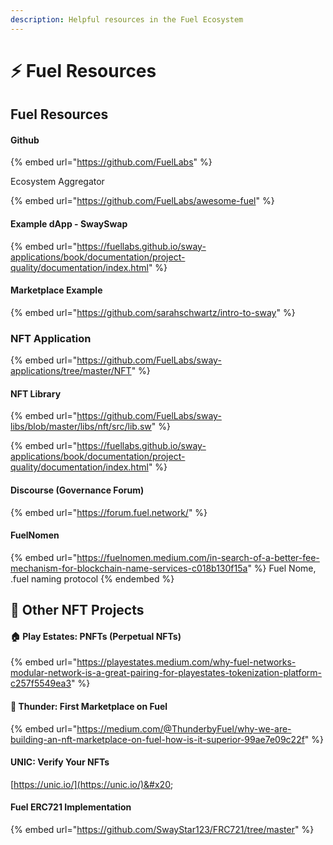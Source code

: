 ```yaml
---
description: Helpful resources in the Fuel Ecosystem
---
```


# ⚡ Fuel Resources

## Fuel Resources

#### Github

{% embed url="https://github.com/FuelLabs" %}

Ecosystem Aggregator

{% embed url="https://github.com/FuelLabs/awesome-fuel" %}

#### Example dApp - SwaySwap

{% embed url="https://fuellabs.github.io/sway-applications/book/documentation/project-quality/documentation/index.html" %}

#### Marketplace Example

{% embed url="https://github.com/sarahschwartz/intro-to-sway" %}

### NFT Application

{% embed url="https://github.com/FuelLabs/sway-applications/tree/master/NFT" %}

#### NFT Library

{% embed url="https://github.com/FuelLabs/sway-libs/blob/master/libs/nft/src/lib.sw" %}

{% embed url="https://fuellabs.github.io/sway-applications/book/documentation/project-quality/documentation/index.html" %}

#### Discourse (Governance Forum)

{% embed url="https://forum.fuel.network/" %}

#### FuelNomen

{% embed url="https://fuelnomen.medium.com/in-search-of-a-better-fee-mechanism-for-blockchain-name-services-c018b130f15a" %}
Fuel Nome, .fuel naming protocol
{% endembed %}



## 🤝 Other NFT Projects

#### 🏠 Play Estates: PNFTs (Perpetual NFTs)

{% embed url="https://playestates.medium.com/why-fuel-networks-modular-network-is-a-great-pairing-for-playestates-tokenization-platform-c257f5549ea3" %}

#### 🏪 Thunder: First Marketplace on Fuel

{% embed url="https://medium.com/@ThunderbyFuel/why-we-are-building-an-nft-marketplace-on-fuel-how-is-it-superior-99ae7e09c22f" %}

#### UNIC: Verify Your NFTs

[https://unic.io/](https://unic.io/)&#x20;

#### Fuel ERC721 Implementation

{% embed url="https://github.com/SwayStar123/FRC721/tree/master" %}
